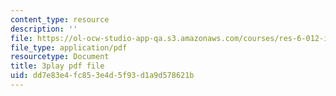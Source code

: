 ```yaml
---
content_type: resource
description: ''
file: https://ol-ocw-studio-app-qa.s3.amazonaws.com/courses/res-6-012-introduction-to-probability-spring-2018/dd7e83e4fc853e4d5f93d1a9d578621b_l6YYHaV1aGc.pdf
file_type: application/pdf
resourcetype: Document
title: 3play pdf file
uid: dd7e83e4-fc85-3e4d-5f93-d1a9d578621b
---
```

